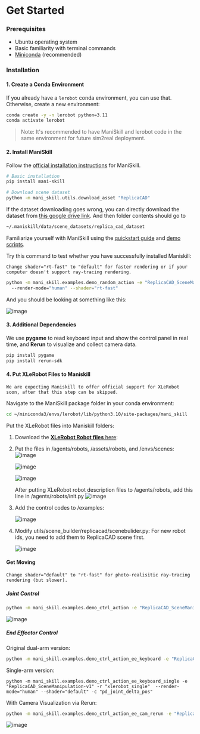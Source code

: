 # Get Started

### Prerequisites

- Ubuntu operating system
- Basic familiarity with terminal commands
- [Miniconda](https://docs.anaconda.com/free/miniconda/index.html) (recommended)

### Installation

#### 1. Create a Conda Environment

If you already have a `lerobot` conda environment, you can use that. Otherwise, create a new environment:

```bash
conda create -y -n lerobot python=3.11
conda activate lerobot

```

> Note: It's recommended to have ManiSkill and lerobot code in the same environment for future sim2real deployment.
> 

#### 2. Install ManiSkill

Follow the [official installation instructions](https://maniskill.readthedocs.io/en/latest/user_guide/getting_started/installation.html) for ManiSkill.

```bash
# Basic installation
pip install mani-skill

# Download scene dataset
python -m mani_skill.utils.download_asset "ReplicaCAD"

```

If the dataset downloading goes wrong, you can directly download the dataset from [this google drive link](https://drive.google.com/file/d/1mqImztNX1LYZFBzt9z895C814RsyGe4N/view?usp=sharing). And then folder contents should go to

```bash
~/.maniskill/data/scene_datasets/replica_cad_dataset

```

Familiarize yourself with ManiSkill using the [quickstart guide](https://maniskill.readthedocs.io/en/latest/user_guide/getting_started/quickstart.html) and [demo scripts](https://maniskill.readthedocs.io/en/latest/user_guide/getting_started/quickstart.html). 

Try this command to test whether you have successfully installed Maniskill:

```{note}
Change shader="rt-fast" to "default" for faster rendering or if your computer doesn't support ray-tracing rendering.
```

```bash
python -m mani_skill.examples.demo_random_action -e "ReplicaCAD_SceneManipulation-v1" \\
  --render-mode="human" --shader="rt-fast"

```

And you should be looking at something like this:

![image](https://github.com/user-attachments/assets/c7509843-f037-4f37-9b1c-e7cad939037c)

#### 3. Additional Dependencies

We use **pygame** to read keyboard input and show the control panel in real time, and **Rerun** to visualize and collect camera data.

```bash
pip install pygame
pip install rerun-sdk
```

#### 4. Put XLeRobot Files to Maniskill

```{note}
We are expecting Maniskill to offer official support for XLeRobot soon, after that this step can be skipped.
```

Navigate to the ManiSkill package folder in your conda environment:

```bash
cd ~/miniconda3/envs/lerobot/lib/python3.10/site-packages/mani_skill
```

Put the XLeRobot files into Maniskill folders:

1. Download the [**XLeRobot Robot files** here](https://github.com/Vector-Wangel/XLeRobot/tree/main/simulation/Maniskill):
2. Put the files in /agents/robots, /assets/robots, and /envs/scenes:
   ![image](https://github.com/user-attachments/assets/59ae0104-7b9b-441a-a526-e9d0e2f99278)
   
   ![image](https://github.com/user-attachments/assets/a9107171-193b-485c-9620-f453e03f8f56)

   ![image](https://github.com/user-attachments/assets/f3d6072e-225e-4fe8-8b58-4f99e63b0e22)

   After putting XLeRobot robot description files to /agents/robots, add this line in /agents/robots/init.py
   ![image](https://github.com/user-attachments/assets/89c8fd71-2306-4963-8717-257795d8f8f1)
    
4. Add the control codes to /examples:
    
    ![image](https://github.com/user-attachments/assets/7b3c955e-bfa2-403e-9eb5-a3b3f9b52117)

    
5. Modify utils/scene_builder/replicacad/scenebulider.py: For new robot ids, you need to add them to ReplicaCAD scene first.

   ![image](https://github.com/user-attachments/assets/2beda6c3-71aa-4574-851b-e4e989fd4b6a)



#### Get Moving

```{note}
Change shader="default" to "rt-fast" for photo-realisitic ray-tracing rendering (but slower).
```

##### Joint Control

```bash
python -m mani_skill.examples.demo_ctrl_action -e "ReplicaCAD_SceneManipulation-v1" -r "xlerobot"  --render-mode="human" --shader="default" -c "pd_joint_delta_pos_dual_arm"

```
![image](https://github.com/user-attachments/assets/11f6d417-9d1b-45d7-84c7-58b9d1611922)



##### End Effector Control 

Original dual-arm version:

```bash
python -m mani_skill.examples.demo_ctrl_action_ee_keyboard -e "ReplicaCAD_SceneManipulation-v1" -r "xlerobot"  --render-mode="human" --shader="default" -c "pd_joint_delta_pos_dual_arm"

```

Single-arm version:

```
python -m mani_skill.examples.demo_ctrl_action_ee_keyboard_single -e "ReplicaCAD_SceneManipulation-v1" -r "xlerobot_single"  --render-mode="human" --shader="default" -c "pd_joint_delta_pos"
```

With Camera Visualization via Rerun:

```bash
python -m mani_skill.examples.demo_ctrl_action_ee_cam_rerun -e "ReplicaCAD_SceneManipulation-v1" -r "xlerobot"  --render-mode="human" --shader="default" -c "pd_joint_delta_pos_dual_arm"

```



![image](https://github.com/user-attachments/assets/12129988-e386-4d71-b1b2-79fe8492f419)

